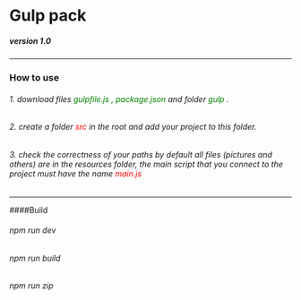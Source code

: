 # Gulp pack
##### version 1.0
***
### How to use
###### 1. download files <span style="color:green"> gulpfile.js </span> <span style="color:green">, package.json </span>  and folder <span style="color:green"> gulp </span>.
###### 2. create a folder <span style="color:red"> src </span> in the root and add your project to this folder.
###### 3. check the correctness of your paths by default all files (pictures and others) are in the resources folder, the main script that you connect to the project must have the name  <span style="color:red"> main.js </span>
***
####Build
###### npm run dev
###### npm run build
###### npm run zip




